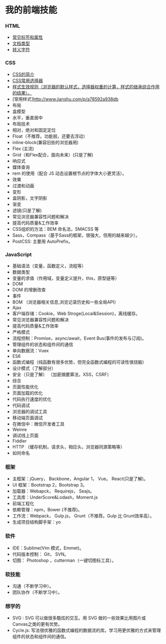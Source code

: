 # 我的前端技能
### HTML
* [常见标签和属性](http://www.jianshu.com/p/57cecb7cfc4c)
* [文档类型](http://www.w3school.com.cn/html/html_doctype.asp)
* [转义字符](http://baike.baidu.com/link?url=lzUlxYb1PKMyq0iRMpMcFmalKU8jYa3Wg_OfNlwMxr-Abf1HUMhnuCc1YIfoLtJOGjDCEdbL10i0kF7QNk2GaBaCbr9EQGZNToCIuKKnGWNpthR6ic_rPL1VdRjXnmqF)
### CSS
* [CSS的简介](http://www.jianshu.com/p/0c8a9d59e58e)
* [CSS常用选择器](http://www.jianshu.com/p/3cd5148fba55)
* [样式生效规则（浏览器的默认样式，选择器权重的计算，样式的继承综合作用的结果）。](http://www.jianshu.com/p/0bfe4e9dae15)
* [常用样式]http://www.jianshu.com/p/a78592a938db
* 布局
* 盒模型
* 水平，垂直居中
* 布局技术
* 相对，绝对和固定定位
* Float（不推荐。功能弱，还要去浮动）
* inline-block(兼容旧些的浏览器用)
* Flex (主流)
* Grid（和Flex配合，面向未来）(只是了解)
* 响应式
* 媒体查询
* rem 的使用（配合 JS 动态设置根节点的字体大小更灵活）。
* 效果
* 过渡和动画
* 变形
* 盒阴影，文字阴影
* 渐变
* 滤镜(只是了解)
* 常见浏览器兼容性问题和解决
* 提高代码质量&工作效率
* CSS组织的方法：BEM 命名法，SMACSS 等
* Sass，Compass（基于Sass的框架，很强大，但用的越来越少）。
* PostCSS: 主要用 AutoPrefix。
### JavaScript
* 基础语法（变量，函数定义，流程等）
* 数据类型
* 变量的求值（作用域，变量定义提升，this，原型链等）
* DOM
* DOM 的增删改查
* 事件
* BOM （浏览器相关信息,浏览记录历史和一些全局API）
* Ajax
* 客户端存储：Cookie，Web Stroge(Local&Session)，离线缓存。
* 常见浏览器兼容性问题和解决
* 提高代码质量&工作效率
* 严格模式
* 流程控制：Promise，async/await，Event Bus(事件的发布与订阅)。
* 管理组件的状态和组件间的通信
* 单向数据流：Vuex
* ES6
* 函数式编程（纯函数有很多优势，但完全函数式编程的可读性很烧脑）
* 设计模式（了解部分）
* 安全（只是了解） （加密摘要算法，XSS，CSRF）
* 综合
* 页面性能优化
* 页面加载的优化
* 代码执行速度的优化
* 代码调试
* 浏览器的调试工具
* 移动端页面调试
* 在微信中：微信开发者工具
* Weinre
* 调试线上页面
* Fiddler
* HTTP （缓存机制，请求头，相应头，浏览器同源策略等）
* 如何命名
### 框架
* 主框架：jQuery， Backbone，Angular 1， Vue。 React(只是了解)。
* UI 框架：Bootstrap 2，Bootstrap 3。
* 加载器：Webapck， Requirejs， Seajs。
* 工具库：UnderScore&Lodash，Moment.js
* 前端工程化
* 依赖管理：npm，Bower (不推荐)。
* 工作流：Webpack， Gulp.js， Grunt（不推荐。Gulp 比 Grunt效率高）。
* 生成项目结构脚手架：yo
### 软件
* IDE：Sublime(Vim 模式，Emmet)。
* 代码版本控制： Git， SVN。
* 切图： Photoshop ，cutterman（一键切图标工具）。
### 软技能
* 沟通（不断学习中）。
* 团队协作（不断学习中）。
### 想学的

* SVG : SVG 可以做很多酷炫的交互。用 SVG 做的一些效果比用图片或 Canvas之类的更有优势。
* Cycle.js: 写法很优雅的函数式编程的数据流的库。学习用更优雅的方式来管理组件的状态和组件间的通信。
